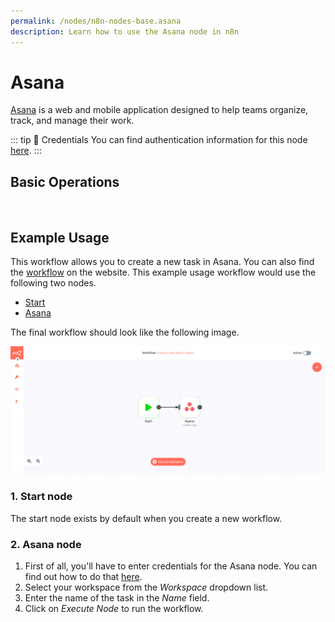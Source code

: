```yaml
---
permalink: /nodes/n8n-nodes-base.asana
description: Learn how to use the Asana node in n8n
---
```


# Asana

[Asana](https://asana.com/) is a web and mobile application designed to help teams organize, track, and manage their work.

::: tip 🔑 Credentials
You can find authentication information for this node [here](../../../credentials/Asana/README.md).
:::

## Basic Operations

<br>

<Resource node="Asana" />

## Example Usage

This workflow allows you to create a new task in Asana. You can also find the [workflow](https://n8n.io/workflows/478) on the website. This example usage workflow would use the following two nodes.
- [Start](../../core-nodes/Start/README.md)
- [Asana]()

The final workflow should look like the following image.

![A workflow with the Asana node](./workflow.png)

### 1. Start node

The start node exists by default when you create a new workflow.

### 2. Asana node

1. First of all, you'll have to enter credentials for the Asana node. You can find out how to do that [here](../../../credentials/Asana/README.md).
2. Select your workspace from the *Workspace* dropdown list.
3. Enter the name of the task in the *Name* field.
4. Click on *Execute Node* to run the workflow.
